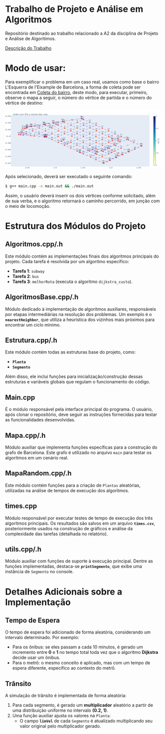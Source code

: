 # Trabalho de Projeto e Análise em Algoritmos
Repositório destinado ao trabalho relacionado a A2 da disciplina de Projeto e Análise de Algorítimos.

[Descrição do Trabalho](./data/descricao-trabalho.pdf)

# Modo de usar:

Para exemplificar o problema em um caso real, usamos como base o bairro L'Esquerra de l'Eixample de Barcelona, a forma de coleta pode ser encontrada em [Coleta do bairro](./data/create_mapa.ipynb), deste modo, para executar, primeiro, observe o mapa a seguir, o número do vértice de partida e o número do vértice de destino:

![](./barcelona_map.png)

Após selecionado, deverá ser executado o seguinte comando:

```bash
$ g++ main.cpp -o main.out && ./main.out
```

Assim, o usuário deverá inserir os dois vértices conforme solicitado, além de sua verba, e o algoritmo retornará o caminho percorrido, em junção com o meio de locomoção.

# Estrutura dos Módulos do Projeto

## **Algoritmos.cpp/.h**
Este módulo contém as implementações finais dos algoritmos principais do projeto. Cada tarefa é resolvida por um algoritmo específico:
- **Tarefa 1**: `subway`
- **Tarefa 2**: `bus`
- **Tarefa 3**: `melhorRota` (executa o algoritmo `dijkstra_custo`).

## **AlgoritmosBase.cpp/.h**
Módulo dedicado à implementação de algoritmos auxiliares, responsáveis por etapas intermediárias na resolução dos problemas. Um exemplo é o **`nearestNeighbor`**, que utiliza a heurística dos vizinhos mais próximos para encontrar um ciclo mínimo.

## **Estrutura.cpp/.h**
Este módulo contém todas as estruturas base do projeto, como:
- **`Planta`**
- **`Segmento`**

Além disso, ele inclui funções para inicialização/construção dessas estruturas e variáveis globais que regulam o funcionamento do código.

## **Main.cpp**
É o módulo responsável pela interface principal do programa. O usuário, após clonar o repositório, deve seguir as instruções fornecidas para testar as funcionalidades desenvolvidas.

## **Mapa.cpp/.h**
Módulo auxiliar que implementa funções específicas para a construção do grafo de Barcelona. Este grafo é utilizado no arquivo `main` para testar os algoritmos em um cenário real.

## **MapaRandom.cpp/.h**
Este módulo contém funções para a criação de `Plantas` aleatórias, utilizadas na análise de tempos de execução dos algoritmos.

## **times.cpp**
Módulo responsável por executar testes de tempo de execução dos três algoritmos principais. Os resultados são salvos em um arquivo **`times.csv`**, posteriormente usados na construção de gráficos e análise da complexidade das tarefas (detalhada no relatório).

## **utils.cpp/.h**
Módulo auxiliar com funções de suporte à execução principal. Dentre as funções implementadas, destaca-se **`printSegmento`**, que exibe uma instância de `Segmento` no console.

# Detalhes Adicionais sobre a Implementação

## **Tempo de Espera**
O tempo de espera foi adicionado de forma aleatória, considerando um intervalo determinado. Por exemplo:
- Para os ônibus: se eles passam a cada 10 minutos, é gerado um incremento entre **0** e **1** no tempo total toda vez que o algoritmo **Dijkstra** decide usar um ônibus.
- Para o metrô: o mesmo conceito é aplicado, mas com um tempo de espera diferente, específico ao contexto do metrô.

## **Trânsito**
A simulação de trânsito é implementada de forma aleatória:
1. Para cada segmento, é gerado um **multiplicador** aleatório a partir de uma distribuição uniforme no intervalo **(0.2, 1)**.
2. Uma função auxiliar ajusta os valores na `Planta`:
   - O campo **`limVel`** de cada `Segmento` é atualizado multiplicando seu valor original pelo multiplicador gerado.

